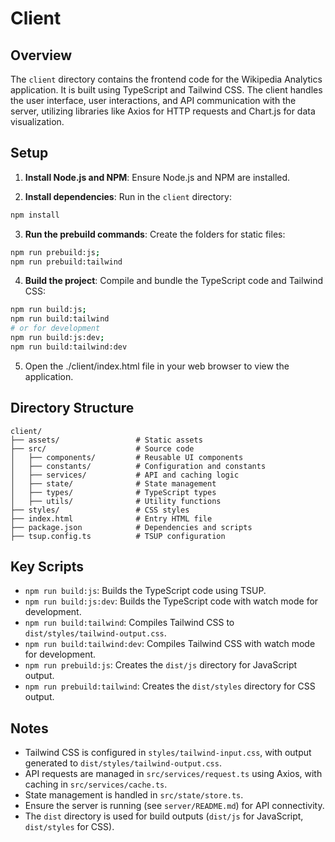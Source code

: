 # Client


## Overview

The `client` directory contains the frontend code for the Wikipedia Analytics application. It is built using TypeScript and Tailwind CSS. The client handles the user interface, user interactions, and API communication with the server, utilizing libraries like Axios for HTTP requests and Chart.js for data visualization.


## Setup

1. **Install Node.js and NPM**: Ensure Node.js and NPM are installed.

2. **Install dependencies**: Run in the `client` directory:

```bash
npm install
```

3. **Run the prebuild commands**: Create the folders for static files:

```bash
npm run prebuild:js;
npm run prebuild:tailwind
```

4. **Build the project**: Compile and bundle the TypeScript code and Tailwind CSS:

```bash
npm run build:js;
npm run build:tailwind
# or for development
npm run build:js:dev;
npm run build:tailwind:dev
```

5. Open the ./client/index.html file in your web browser to view the application.


## Directory Structure

```
client/
├── assets/                 # Static assets
├── src/                    # Source code
│   ├── components/         # Reusable UI components
│   ├── constants/          # Configuration and constants
│   ├── services/           # API and caching logic
│   ├── state/              # State management
│   ├── types/              # TypeScript types
│   ├── utils/              # Utility functions
├── styles/                 # CSS styles
├── index.html              # Entry HTML file
├── package.json            # Dependencies and scripts
├── tsup.config.ts          # TSUP configuration
```


## Key Scripts

- `npm run build:js`: Builds the TypeScript code using TSUP.
- `npm run build:js:dev`: Builds the TypeScript code with watch mode for development.
- `npm run build:tailwind`: Compiles Tailwind CSS to `dist/styles/tailwind-output.css`.
- `npm run build:tailwind:dev`: Compiles Tailwind CSS with watch mode for development.
- `npm run prebuild:js`: Creates the `dist/js` directory for JavaScript output.
- `npm run prebuild:tailwind`: Creates the `dist/styles` directory for CSS output.


## Notes

- Tailwind CSS is configured in `styles/tailwind-input.css`, with output generated to `dist/styles/tailwind-output.css`.
- API requests are managed in `src/services/request.ts` using Axios, with caching in `src/services/cache.ts`.
- State management is handled in `src/state/store.ts`.
- Ensure the server is running (see `server/README.md`) for API connectivity.
- The `dist` directory is used for build outputs (`dist/js` for JavaScript, `dist/styles` for CSS).